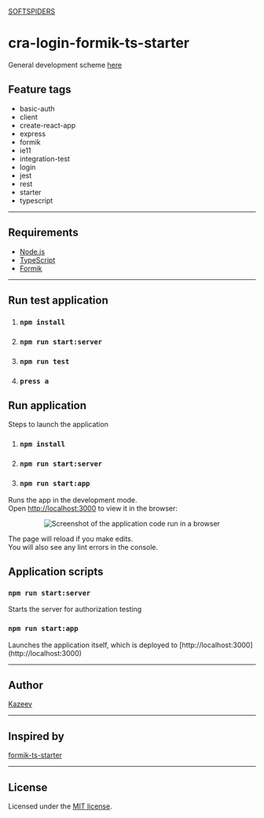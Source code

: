 [SOFTSPIDERS](https://github.com/softspiders/softspiders)

# cra-login-formik-ts-starter
General development scheme [here](https://raw.githubusercontent.com/Jepria/doc/master/jfront/images/jfront-plan.svg?sanitize=true)

## Feature tags
- basic-auth
- client
- create-react-app
- express
- formik
- ie11
- integration-test
- login
- jest
- rest
- starter
- typescript

---

## Requirements

- [Node.js](https://nodejs.org/en/download/package-manager/)
- [TypeScript](https://www.typescriptlang.org/)
- [Formik](https://github.com/jaredpalmer/formik/)

---


## Run test application 
1. ### `npm install`
2. ### `npm run start:server`
3. ### `npm run test`
4. ### `press a `

## Run application 
Steps to launch the application
1. ### `npm install`
2. ### `npm run start:server`
3. ### `npm run start:app`

Runs the app in the development mode.<br />
Open [http://localhost:3000](http://localhost:3000) to view it in the browser:

<p align="center">
   <div">
   <img alt="Screenshot of the application code run in a browser" src="images/Example.png" />
   </div>
</p>

The page will reload if you make edits.<br />
You will also see any lint errors in the console.

##  Application scripts

### `npm run start:server`
Starts the server for authorization testing

### `npm run start:app`
Launches the application itself, which is deployed to [http://localhost:3000] (http://localhost:3000)

---
## Author
[Kazeev](https://github.com/Kazeev)

---
## Inspired by
[formik-ts-starter](https://github.com/softspiders/formik-ts-starter) 

---
## License
Licensed under the [MIT license](./LICENSE).

